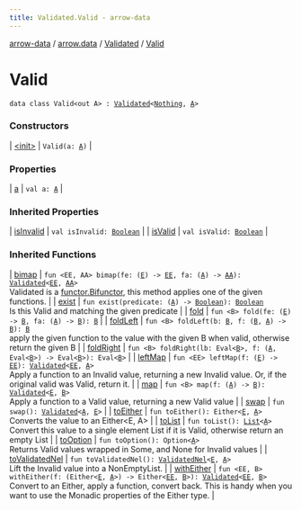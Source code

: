 ```yaml
---
title: Validated.Valid - arrow-data
---
```


[arrow-data](../../../index.html) / [arrow.data](../../index.html) / [Validated](../index.html) / [Valid](./index.html)

# Valid

`data class Valid<out A> : `[`Validated`](../index.html)`<`[`Nothing`](https://kotlinlang.org/api/latest/jvm/stdlib/kotlin/-nothing/index.html)`, `[`A`](index.html#A)`>`

### Constructors

| [&lt;init&gt;](-init-.html) | `Valid(a: `[`A`](index.html#A)`)` |

### Properties

| [a](a.html) | `val a: `[`A`](index.html#A) |

### Inherited Properties

| [isInvalid](../is-invalid.html) | `val isInvalid: `[`Boolean`](https://kotlinlang.org/api/latest/jvm/stdlib/kotlin/-boolean/index.html) |
| [isValid](../is-valid.html) | `val isValid: `[`Boolean`](https://kotlinlang.org/api/latest/jvm/stdlib/kotlin/-boolean/index.html) |

### Inherited Functions

| [bimap](../bimap.html) | `fun <EE, AA> bimap(fe: (`[`E`](../index.html#E)`) -> `[`EE`](../bimap.html#EE)`, fa: (`[`A`](../index.html#A)`) -> `[`AA`](../bimap.html#AA)`): `[`Validated`](../index.html)`<`[`EE`](../bimap.html#EE)`, `[`AA`](../bimap.html#AA)`>`<br>Validated is a [functor.Bifunctor](#), this method applies one of the given functions. |
| [exist](../exist.html) | `fun exist(predicate: (`[`A`](../index.html#A)`) -> `[`Boolean`](https://kotlinlang.org/api/latest/jvm/stdlib/kotlin/-boolean/index.html)`): `[`Boolean`](https://kotlinlang.org/api/latest/jvm/stdlib/kotlin/-boolean/index.html)<br>Is this Valid and matching the given predicate |
| [fold](../fold.html) | `fun <B> fold(fe: (`[`E`](../index.html#E)`) -> `[`B`](../fold.html#B)`, fa: (`[`A`](../index.html#A)`) -> `[`B`](../fold.html#B)`): `[`B`](../fold.html#B) |
| [foldLeft](../fold-left.html) | `fun <B> foldLeft(b: `[`B`](../fold-left.html#B)`, f: (`[`B`](../fold-left.html#B)`, `[`A`](../index.html#A)`) -> `[`B`](../fold-left.html#B)`): `[`B`](../fold-left.html#B)<br>apply the given function to the value with the given B when valid, otherwise return the given B |
| [foldRight](../fold-right.html) | `fun <B> foldRight(lb: Eval<`[`B`](../fold-right.html#B)`>, f: (`[`A`](../index.html#A)`, Eval<`[`B`](../fold-right.html#B)`>) -> Eval<`[`B`](../fold-right.html#B)`>): Eval<`[`B`](../fold-right.html#B)`>` |
| [leftMap](../left-map.html) | `fun <EE> leftMap(f: (`[`E`](../index.html#E)`) -> `[`EE`](../left-map.html#EE)`): `[`Validated`](../index.html)`<`[`EE`](../left-map.html#EE)`, `[`A`](../index.html#A)`>`<br>Apply a function to an Invalid value, returning a new Invalid value. Or, if the original valid was Valid, return it. |
| [map](../map.html) | `fun <B> map(f: (`[`A`](../index.html#A)`) -> `[`B`](../map.html#B)`): `[`Validated`](../index.html)`<`[`E`](../index.html#E)`, `[`B`](../map.html#B)`>`<br>Apply a function to a Valid value, returning a new Valid value |
| [swap](../swap.html) | `fun swap(): `[`Validated`](../index.html)`<`[`A`](../index.html#A)`, `[`E`](../index.html#E)`>` |
| [toEither](../to-either.html) | `fun toEither(): Either<`[`E`](../index.html#E)`, `[`A`](../index.html#A)`>`<br>Converts the value to an Either&lt;E, A&gt; |
| [toList](../to-list.html) | `fun toList(): `[`List`](https://kotlinlang.org/api/latest/jvm/stdlib/kotlin.collections/-list/index.html)`<`[`A`](../index.html#A)`>`<br>Convert this value to a single element List if it is Valid, otherwise return an empty List |
| [toOption](../to-option.html) | `fun toOption(): Option<`[`A`](../index.html#A)`>`<br>Returns Valid values wrapped in Some, and None for Invalid values |
| [toValidatedNel](../to-validated-nel.html) | `fun toValidatedNel(): `[`ValidatedNel`](../../-validated-nel.html)`<`[`E`](../index.html#E)`, `[`A`](../index.html#A)`>`<br>Lift the Invalid value into a NonEmptyList. |
| [withEither](../with-either.html) | `fun <EE, B> withEither(f: (Either<`[`E`](../index.html#E)`, `[`A`](../index.html#A)`>) -> Either<`[`EE`](../with-either.html#EE)`, `[`B`](../with-either.html#B)`>): `[`Validated`](../index.html)`<`[`EE`](../with-either.html#EE)`, `[`B`](../with-either.html#B)`>`<br>Convert to an Either, apply a function, convert back. This is handy when you want to use the Monadic properties of the Either type. |

